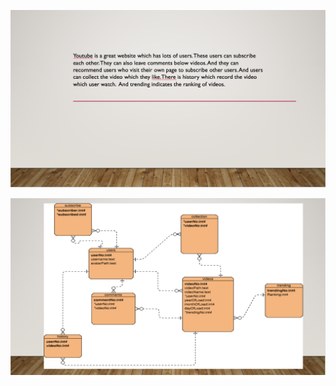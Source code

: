 ![avatar](https://github.com/AdamZeng1/DatabaseOfYoutube/blob/master/image/%E5%B1%8F%E5%B9%95%E5%BF%AB%E7%85%A7%202018-09-12%20%E4%B8%8B%E5%8D%8810.33.13.png)

![avatar](https://github.com/AdamZeng1/DatabaseOfYoutube/blob/master/image/%E5%B1%8F%E5%B9%95%E5%BF%AB%E7%85%A7%202018-09-12%20%E4%B8%8B%E5%8D%8810.33.22.png)